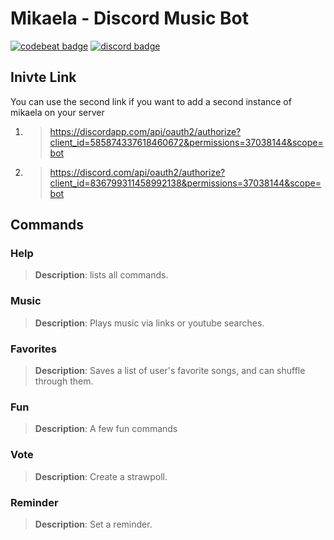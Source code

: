# Mikaela - Discord Music Bot

[![codebeat badge](https://codebeat.co/badges/6a40e725-5006-4c0c-9948-18326ab5338d)](https://codebeat.co/projects/github-com-kira0x1-mikaela-master)
[![discord badge](https://img.shields.io/discord/585850878532124672?color=7289da&logo=discord&logoColor=white)](https://discord.gg/6fzTAReQtj)

## Inivte Link

You can use the second link if you want to add a second instance of mikaela on your server

1. > https://discordapp.com/api/oauth2/authorize?client_id=585874337618460672&permissions=37038144&scope=bot

2. > https://discord.com/api/oauth2/authorize?client_id=836799311458992138&permissions=37038144&scope=bot

## Commands

### Help

> **Description**: lists all commands.

### Music

> **Description**: Plays music via links or youtube searches.

### Favorites

> **Description**: Saves a list of user's favorite songs, and can shuffle through them.

### Fun

> **Description**: A few fun commands

### Vote

> **Description**: Create a strawpoll.

### Reminder

> **Description**: Set a reminder.
